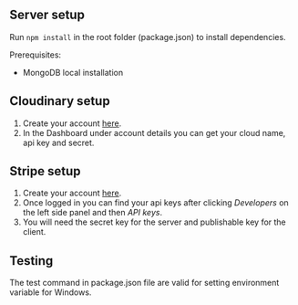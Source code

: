 ## Server setup

Run `npm install` in the root folder (package.json) to install dependencies.

Prerequisites:

- MongoDB local installation

## Cloudinary setup

1. Create your account [here](https://cloudinary.com/).
2. In the Dashboard under account details you can get your cloud name, api key and secret.

## Stripe setup

1. Create your account [here]('https://stripe.com/').
2. Once logged in you can find your api keys after clicking _Developers_ on the left side panel and then _API keys_.
3. You will need the secret key for the server and publishable key for the client.

## Testing

The test command in package.json file are valid for setting environment variable for Windows.
